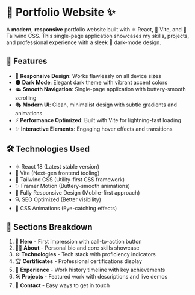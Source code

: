 # 🚀 Portfolio Website ✨

A **modern**, **responsive** portfolio website built with ⚛️ React, 🚀 Vite, and 🎨 Tailwind CSS. This single-page application showcases my skills, projects, and professional experience with a sleek 🌙 dark-mode design.

## 🌟 Features

- 📱 **Responsive Design**: Works flawlessly on all device sizes
- 🌑 **Dark Mode**: Elegant dark theme with vibrant accent colors
- 🛳️ **Smooth Navigation**: Single-page application with buttery-smooth scrolling
- 🎭 **Modern UI**: Clean, minimalist design with subtle gradients and animations
- ⚡ **Performance Optimized**: Built with Vite for lightning-fast loading
- ✨ **Interactive Elements**: Engaging hover effects and transitions

## 🛠️ Technologies Used

- ⚛️ React 18 (Latest stable version)
- 🚀 Vite (Next-gen frontend tooling)
- 🎨 Tailwind CSS (Utility-first CSS framework)
- ✨ Framer Motion (Buttery-smooth animations)
- 📱 Fully Responsive Design (Mobile-first approach)
- 🔍 SEO Optimized (Better visibility)
- 🌈 CSS Animations (Eye-catching effects)

## 📜 Sections Breakdown

1. 🦸 **Hero** - First impression with call-to-action button
2. 👨‍💻 **About** - Personal bio and core skills showcase
3. ⚙️ **Technologies** - Tech stack with proficiency indicators
4. 🏆 **Certificates** - Professional certifications display
5. 📅 **Experience** - Work history timeline with key achievements
6. 🛠️ **Projects** - Featured work with descriptions and live demos
7. 📧 **Contact** - Easy ways to get in touch
